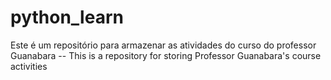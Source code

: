 # python_learn
Este é um repositório para armazenar as atividades do curso do professor Guanabara -- This is a repository for storing Professor Guanabara's course activities
